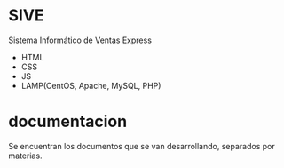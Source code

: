 # SIVE

Sistema Informático de Ventas Express
- HTML
- CSS
- JS
- LAMP(CentOS, Apache, MySQL, PHP)

# documentacion
Se encuentran los documentos que se van desarrollando, separados por materias.